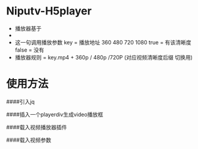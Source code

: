 # Niputv-H5player

- 播放器基于
- <div data-key='{"key": "2.mp4", "360": true, "480": true, "720": true, "1080": true, "2k": false, "4k": false}' id="videokey"></div>
- 这一句调用播放参数 key = 播放地址 360 480 720 1080 true = 有该清晰度 false = 没有
- 播放器规则 = key.mp4 + 360p / 480p /720P (对应视频清晰度后缀 切换用)

# 使用方法

####引入jq
<script type="text/javascript" src="jquery.min.js"></script>

####插入一个playerdiv生成video播放框
<div id="player"></div>

####载入视频播放器插件
<script type="text/javascript" src="niputv-player.js" charset="utf-8"></script>

####载入视频参数
<div data-key='{"key": "33eed67c3b8aff050e756e7b4574c32f011206.mp4", "360": true, "480": true, "720": true, "1080": true, "2k": false, "4k": false}' id="videokey"></div>